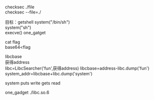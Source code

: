 checksec ./file  
checksec --file=./

目标：getshell
system("/bin/sh")  
system("sh")  
execve()
one_gatget

cat flag  
base64<flag  


libcbase  
获得address  
libc=LibcSearcher('fun',获得address)
libcbase=address-libc.dump('fun')  
system_addr=libcbase+libc.dump('system')  

system puts write gets read  

one_gadget ./libc.so.6
 

